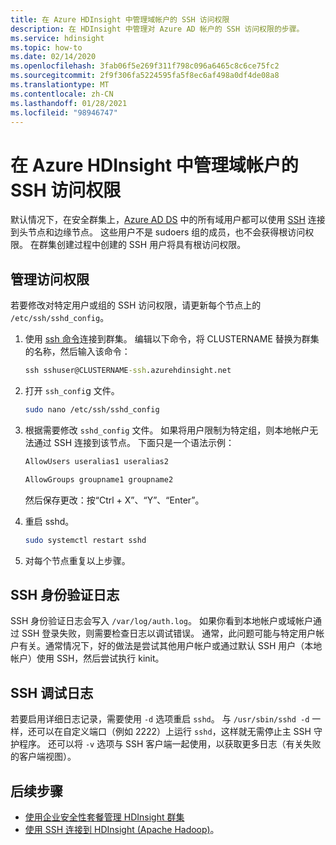 ```yaml
---
title: 在 Azure HDInsight 中管理域帐户的 SSH 访问权限
description: 在 HDInsight 中管理对 Azure AD 帐户的 SSH 访问权限的步骤。
ms.service: hdinsight
ms.topic: how-to
ms.date: 02/14/2020
ms.openlocfilehash: 3fab06f5e269f311f798c096a6465c8c6ce75fc2
ms.sourcegitcommit: 2f9f306fa5224595fa5f8ec6af498a0df4de08a8
ms.translationtype: MT
ms.contentlocale: zh-CN
ms.lasthandoff: 01/28/2021
ms.locfileid: "98946747"
---
```

# <a name="manage-ssh-access-for-domain-accounts-in-azure-hdinsight"></a>在 Azure HDInsight 中管理域帐户的 SSH 访问权限

默认情况下，在安全群集上，[Azure AD DS](../../active-directory-domain-services/overview.md) 中的所有域用户都可以使用 [SSH](../hdinsight-hadoop-linux-use-ssh-unix.md) 连接到头节点和边缘节点。 这些用户不是 sudoers 组的成员，也不会获得根访问权限。 在群集创建过程中创建的 SSH 用户将具有根访问权限。

## <a name="manage-access"></a>管理访问权限

若要修改对特定用户或组的 SSH 访问权限，请更新每个节点上的 `/etc/ssh/sshd_config`。

1. 使用 [ssh 命令](../hdinsight-hadoop-linux-use-ssh-unix.md)连接到群集。 编辑以下命令，将 CLUSTERNAME 替换为群集的名称，然后输入该命令：

    ```cmd
    ssh sshuser@CLUSTERNAME-ssh.azurehdinsight.net
    ```

1. 打开 `ssh_confi`g 文件。

    ```bash
    sudo nano /etc/ssh/sshd_config
    ```

1. 根据需要修改 `sshd_config` 文件。 如果将用户限制为特定组，则本地帐户无法通过 SSH 连接到该节点。 下面只是一个语法示例：

    ```bash
    AllowUsers useralias1 useralias2

    AllowGroups groupname1 groupname2
    ```

    然后保存更改：按“Ctrl + X”、“Y”、“Enter”。

1. 重启 sshd。

    ```bash
    sudo systemctl restart sshd
    ```

1. 对每个节点重复以上步骤。

## <a name="ssh-authentication-log"></a>SSH 身份验证日志

SSH 身份验证日志会写入 `/var/log/auth.log`。 如果你看到本地帐户或域帐户通过 SSH 登录失败，则需要检查日志以调试错误。 通常，此问题可能与特定用户帐户有关。通常情况下，好的做法是尝试其他用户帐户或通过默认 SSH 用户（本地帐户）使用 SSH，然后尝试执行 kinit。

## <a name="ssh-debug-log"></a>SSH 调试日志

若要启用详细日志记录，需要使用 `-d` 选项重启 `sshd`。 与 `/usr/sbin/sshd -d` 一样，还可以在自定义端口（例如 2222）上运行 `sshd`，这样就无需停止主 SSH 守护程序。 还可以将 `-v` 选项与 SSH 客户端一起使用，以获取更多日志（有关失败的客户端视图）。

## <a name="next-steps"></a>后续步骤

* [使用企业安全性套餐管理 HDInsight 群集](./apache-domain-joined-manage.md)
* [使用 SSH 连接到 HDInsight (Apache Hadoop)](../hdinsight-hadoop-linux-use-ssh-unix.md)。
